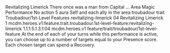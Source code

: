 <ability>
  <name>Revitalizing Limerick</name>
  <flavor>There once was a man from Capital ...</flavor>
  <keywords>
    <keyword>Area</keyword>
    <keyword>Magic</keyword>
    <keyword>Performance</keyword>
  </keywords>
  <type>No action</type>
  <distance>5 aura</distance>
  <target>Self and each ally in the area</target>
  <metadata>
    <class>troubadour</class>
    <feature_type>trait</feature_type>
    <file_dpath>Troubadour/1st-Level Features</file_dpath>
    <item_id>revitalizing-limerick</item_id>
    <item_index>04</item_index>
    <item_name>Revitalizing Limerick</item_name>
    <level>1</level>
    <scc>mcdm.heroes.v1:feature.trait.troubadour.1st-level-feature:revitalizing-limerick</scc>
    <scdc>1.1.1:5.1.3.1:04</scdc>
    <source>mcdm.heroes.v1</source>
    <type>feature/trait/troubadour/1st-level-feature</type>
  </metadata>
  <effects>
    <effect type="mundane">At the end of each of your turns while this performance is active, you can choose up to a number of targets equal to your Presence score. Each chosen target can spend a Recovery.</effect>
  </effects>
</ability>
